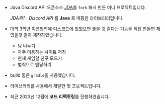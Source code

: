 - Java Discord API 오픈소스 [JDA](https://github.com/discord-jda/JDA)를 `fork` 해서 만든 미니 프로젝트입니다.

     *JDA란?* : *Discord API* 를 **Java** 로 매핑한 라이브러리입니다.
- 대학 3학년 여름방학에 디스코드에 있었으면 좋을 것 같다는 기능을 직접 만들면 재밌을것 같아 제작하였습니다.
    - 팀 나누기 
    - 자주 이용하는 사이트 저장 
    - 현재 게임할 친구 모으기
    - 벌칙으로 밴당하기
- build 툴은 `gradle`을 사용했습니다.
- 라이브러리를 사용해서 개발한 첫 프로젝트입니다.
- 최근 2023년 12월에 **코드 리팩토링**를 진행하였습니다.